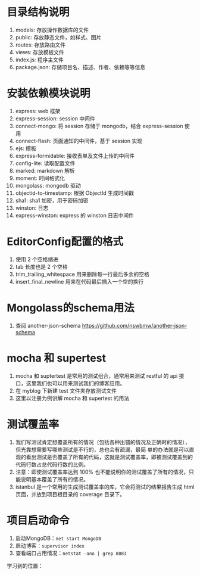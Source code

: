 # 目录结构说明
1. models: 存放操作数据库的文件
2. public: 存放静态文件，如样式、图片
3. routes: 存放路由文件
4. views: 存放模板文件
5. index.js: 程序主文件
6. package.json: 存储项目名、描述、作者、依赖等等信息



# 安装依赖模块说明
1. express: web 框架
2. express-session: session 中间件
3. connect-mongo: 将 session 存储于 mongodb，结合 express-session 使用
4. connect-flash: 页面通知的中间件，基于 session 实现
5. ejs: 模板
6. express-formidable: 接收表单及文件上传的中间件
7. config-lite: 读取配置文件
8. marked: markdown 解析
9. moment: 时间格式化
10. mongolass: mongodb 驱动
11. objectid-to-timestamp: 根据 ObjectId 生成时间戳
12. sha1: sha1 加密，用于密码加密
13. winston: 日志
14. express-winston: express 的 winston 日志中间件



# EditorConfig配置的格式
1. 使用 2 个空格缩进
2. tab 长度也是 2 个空格
3. trim_trailing_whitespace 用来删除每一行最后多余的空格
4. insert_final_newline 用来在代码最后插入一个空的换行 



# Mongolass的schema用法
1. 查阅 another-json-schema https://github.com/nswbmw/another-json-schema



# mocha 和 supertest
1. mocha 和 suptertest 是常用的测试组合，通常用来测试 restful 的 api 接口，这里我们也可以用来测试我们的博客应用。
2. 在 myblog 下新建 test 文件夹存放测试文件
3. 这里以注册为例讲解 mocha 和 supertest 的用法



# 测试覆盖率
1. 我们写测试肯定想覆盖所有的情况（包括各种出错的情况及正确时的情况），但光靠想需要写哪些测试是不行的，总也会有疏漏，最简    单的办法就是可以直观的看出测试是否覆盖了所有的代码，这就是测试覆盖率，即被测试覆盖到的代码行数占总代码行数的比例。
2. 注意：即使测试覆盖率达到 100% 也不能说明你的测试覆盖了所有的情况，只能说明基本覆盖了所有的情况。
3. istanbul 是一个常用的生成测试覆盖率的库，它会将测试的结果报告生成 html 页面，并放到项目根目录的 coverage 目录下。



# 项目启动命令
1. 启动MongoDB：`net start MongoDB`
2. 启动博客：`supervisor index`
3. 查看端口占用情况：`netstat -ano | grep 8083`



学习到的位置：

